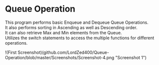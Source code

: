 # Queue Operation
  
This program performs basic Enqueue and Dequeue Queue Operations.  
It also performs sorting in Ascending as well as Descending order.  
It can also retrieve Max and Min elements from the Queue.  
Utilizes the switch statements to access the multiple functions for different operations.

!(First Screenshot)(github.com/LordZed400/Queue-Operation/blob/master/Screenshots/Screenshot-4.png "Screenshot 1")
